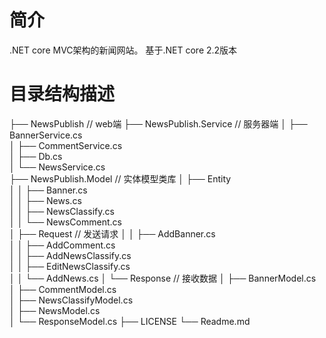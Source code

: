 # 简介
.NET core MVC架构的新闻网站。
基于.NET core 2.2版本


# 目录结构描述                  
├── NewsPublish                 // web端
├── NewsPublish.Service         // 服务器端
│   ├── BannerService.cs        
│   ├── CommentService.cs                         
│   ├── Db.cs                    
│   └── NewsService.cs         
├── NewsPublish.Model  			// 实体模型类库
│   ├── Entity            		
│   │ 	├── Banner.cs           
│   │ 	├── News.cs                             
│   │ 	├── NewsClassify.cs           	
│   │ 	└── NewsComment.cs  	
│   ├── Request                 // 发送请求
│   │   ├──	AddBanner.cs        
│   │ 	├── AddComment.cs                 
│   │ 	├── AddNewsClassify.cs                
│   │ 	├── EditNewsClassify.cs        		
│   │ 	└── AddNews.cs
│   └── Response     			// 接收数据
│       ├──	BannerModel.cs       
│    	├── CommentModel.cs                  
│    	├── NewsClassifyModel.cs             
│    	├── NewsModel.cs        		
│   	└── ResponseModel.cs
├── LICENSE 
└── Readme.md 
